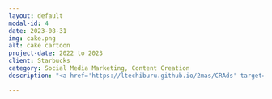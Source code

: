 ```yaml
---
layout: default
modal-id: 4
date: 2023-08-31
img: cake.png
alt: cake cartoon
project-date: 2022 to 2023
client: Starbucks
category: Social Media Marketing, Content Creation
description: "<a href='https://ltechiburu.github.io/2mas/CRAds' target='_blank' style='color: blue;'><b><i>A collection of media created to recruit consumers for Starbucks consumer research studies.</i></b></a>"

---
```

